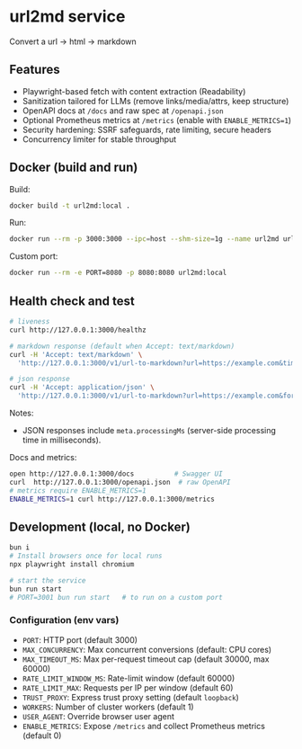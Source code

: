 # url2md service

Convert a url -> html -> markdown

## Features

- Playwright-based fetch with content extraction (Readability)
- Sanitization tailored for LLMs (remove links/media/attrs, keep structure)
- OpenAPI docs at `/docs` and raw spec at `/openapi.json`
- Optional Prometheus metrics at `/metrics` (enable with `ENABLE_METRICS=1`)
- Security hardening: SSRF safeguards, rate limiting, secure headers
- Concurrency limiter for stable throughput

## Docker (build and run)

Build:

```bash
docker build -t url2md:local .
```

Run:

```bash
docker run --rm -p 3000:3000 --ipc=host --shm-size=1g --name url2md url2md:local
```

Custom port:

```bash
docker run --rm -e PORT=8080 -p 8080:8080 url2md:local
```

## Health check and test

```bash
# liveness
curl http://127.0.0.1:3000/healthz

# markdown response (default when Accept: text/markdown)
curl -H 'Accept: text/markdown' \
  'http://127.0.0.1:3000/v1/url-to-markdown?url=https://example.com&timeoutMs=20000'

# json response
curl -H 'Accept: application/json' \
  'http://127.0.0.1:3000/v1/url-to-markdown?url=https://example.com&format=json&timeoutMs=20000'
```

Notes:
- JSON responses include `meta.processingMs` (server-side processing time in milliseconds).

Docs and metrics:

```bash
open http://127.0.0.1:3000/docs          # Swagger UI
curl  http://127.0.0.1:3000/openapi.json  # raw OpenAPI
# metrics require ENABLE_METRICS=1
ENABLE_METRICS=1 curl http://127.0.0.1:3000/metrics
```

## Development (local, no Docker)

```bash
bun i
# Install browsers once for local runs
npx playwright install chromium

# start the service
bun run start
# PORT=3001 bun run start   # to run on a custom port
```

### Configuration (env vars)

- `PORT`: HTTP port (default 3000)
- `MAX_CONCURRENCY`: Max concurrent conversions (default: CPU cores)
- `MAX_TIMEOUT_MS`: Max per-request timeout cap (default 30000, max 60000)
- `RATE_LIMIT_WINDOW_MS`: Rate-limit window (default 60000)
- `RATE_LIMIT_MAX`: Requests per IP per window (default 60)
- `TRUST_PROXY`: Express trust proxy setting (default `loopback`)
- `WORKERS`: Number of cluster workers (default 1)
- `USER_AGENT`: Override browser user agent
- `ENABLE_METRICS`: Expose `/metrics` and collect Prometheus metrics (default 0)
